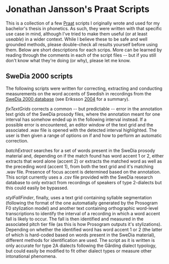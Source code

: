 # Jonathan Jansson's Praat Scripts

This is a collection of a few [Praat](http://praat.org) scripts I originally wrote and used for my bachelor's thesis in phonetics. As such, they were written with that specific use case in mind, although I've tried to make them useful (or at least use*able*) in a wider context. While I believe these to be safe and well grounded methods, please double-check all results yourself before using them. Below are short descriptions for each scrips. More can be learned by reading through the comments in each of the script files -- but if you still don't know what they're doing (or why), please let me know.

## SweDia 2000 scripts

The following scripts were written for correcting, extracting and conducting measurements on the word accents of Swedish in recordings from the [SweDia 2000 database](https://swedia.ling.gu.se/) (see Eriksson [2004](https://gupea.ub.gu.se/bitstream/handle/2077/23896/gupea_2077_23896_1.pdf?sequence=1) for a summary). 

*fixTextGrids* corrects a common -- but predictable -- error in the annotation text grids of the SweDia prosody files, where the annotation meant for one interval has somehow ended up in the following interval instead. If a possible error is encountered, an editor window of the text grid and the associated .wav file is opened with the detected interval highlighted. The user is then given a range of options on if and how to perform an automatic correction.

*batchExtract* searches for a set of words present in the SweDia prosody material and, depending on if the match found has word accent 1 or 2, either extracts that word alone (accent 2) or extracts the matched word as well as the preceding word (accent 1), from both the text grid and it's matching .wav file. Presence of focus accent is determined based on the annotation. This script currently uses a .csv file provided with the SweDia research database to only extract from recordings of speakers of type 2-dialects but this could easily be bypassed.

*stylFallFinder*, finally, uses a text grid containing syllable segmentation (following the format of the one automatially generated by the Prosogram F0 stylization model) and another text containing orthographic word-level transcriptions to identify the interval of a recording in which a word accent fall is likely to occur. The fall is then identified and measured in the associated pitch tier file (as this is how Prosogram outputs it's stylizations). Depending on whether the identified word has word accent 1 or 2 (the latter of which is hard-coded based on words present in the SweDia material), different methods for identification are used. The script as it is written is only accurate for type 2A dialects following the Gårding dialect typology, but could easily be modified to fit other dialect types or measure other intonational phenomena.
